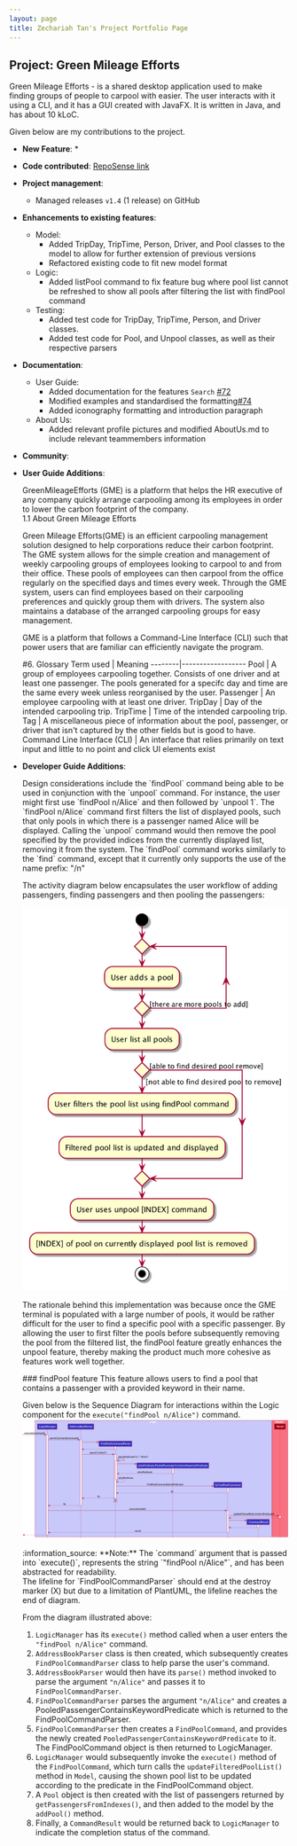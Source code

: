 ```yaml
---
layout: page
title: Zechariah Tan's Project Portfolio Page
---
```


## Project: Green Mileage Efforts
Green Mileage Efforts - is a shared desktop application used to make finding groups of people to carpool with easier.
The user interacts with it using a CLI, and it has a GUI created with JavaFX. It is written in Java, and has about
10 kLoC.

Given below are my contributions to the project.

* **New Feature**:
  * 

* **Code contributed**: [RepoSense link](https://nus-cs2103-ay2021s2.github.io/tp-dashboard/?search=zechariah&sort=groupTitle&sortWithin=title&timeframe=commit&mergegroup=&groupSelect=groupByRepos&breakdown=true&checkedFileTypes=docs~functional-code~test-code~other&since=2021-02-19&tabOpen=true&tabType=authorship&zFR=false&tabAuthor=ZechariahTan&tabRepo=AY2021S2-CS2103T-W10-1%2Ftp%5Bmaster%5D&authorshipIsMergeGroup=false&authorshipFileTypes=docs)

* **Project management**:
  * Managed releases `v1.4` (1 release) on GitHub

* **Enhancements to existing features**:
  * Model:
    * Added TripDay, TripTime, Person, Driver, and Pool classes to the model to allow for further extension of previous versions
    * Refactored existing code to fit new model format
  * Logic:
    * Added listPool command to fix feature bug where pool list cannot be refreshed to show all pools after filtering the list with findPool command
  * Testing:
    * Added test code for TripDay, TripTime, Person, and Driver classes.
    * Added test code for Pool, and Unpool classes, as well as their respective parsers

* **Documentation**:
  * User Guide:
    * Added documentation for the features `Search` [\#72]()
    * Modified examples and standardised the formatting[\#74]()
    * Added iconography formatting and introduction paragraph
  * About Us:
    * Added relevant profile pictures and modified AboutUs.md to include relevant teammembers information

* **Community**:





* **User Guide Additions**:
  <div markdown="block" class="alert alert-info">
  GreenMileageEfforts (GME) is a platform that helps the HR executive of any company quickly arrange carpooling among its employees in order to lower the carbon footprint of the company.
  </div>
  <div markdown="block" class="alert alert-info">
  1.1 About Green Mileage Efforts

  Green Mileage Efforts(GME) is an efficient carpooling management solution designed to help corporations reduce their carbon footprint. The GME system allows for the simple creation and management of weekly carpooling groups of employees looking to carpool to and from their office. These pools of employees can then carpool from the office regularly on the specified days and times every week. Through the GME system, users can find employees based on their carpooling preferences and quickly group them with drivers. The system also maintains a database of the arranged carpooling groups for easy management.

  GME is a platform that follows a Command-Line Interface (CLI) such that power users that are familiar can efficiently navigate the program.
  </div>
  <div markdown="block" class="alert alert-info">
  #6. Glossary
  Term used | Meaning
  --------|------------------
  Pool | A group of employees carpooling together. Consists of one driver and at least one passenger. The pools generated for a specifc day and time are the same every week unless reorganised by the user.
  Passenger | An employee carpooling with at least one driver.
  TripDay | Day of the intended carpooling trip.
  TripTime | Time of the intended carpooling trip.
  Tag | A miscellaneous piece of information about the pool, passenger, or driver that isn't captured by the other fields but is good to have.
  Command Line Interface (CLI) | An interface that relies primarily on text input and little to no point and click UI elements exist
  </div>
* **Developer Guide Additions**:
  <div markdown="block" class="alert alert-info">
  Design considerations include the `findPool` command being able to be used in conjunction with the `unpool` command. For instance, the user might first use `findPool n/Alice` and then followed by `unpool 1`.
  The `findPool n/Alice` command first filters the list of displayed pools, such that only pools in which there is a passenger named Alice will be displayed. Calling the `unpool` command would then remove the pool specified by the provided indices from the currently displayed list, removing it from the system. The `findPool` command works similarly to the `find` command, except that it currently only supports the use of the name prefix: "/n"

  The activity diagram below encapsulates the user workflow of adding passengers, finding passengers and then pooling the passengers:
  
  ![Activity Diagram for a user using Unpool](../images/UnpoolActivityDiagram.png)
  
  The rationale behind this implementation was because once the GME terminal is populated with a large number of pools, it would be rather difficult for the user to find a specific pool with a specific passenger.
  By allowing the user to first filter the pools before subsequently removing the pool from the filtered list, the findPool feature greatly enhances the unpool feature, thereby making the product much more cohesive as features work well together.
  </div>
  <div markdown="block" class="alert alert-info">
  ### findPool feature
  This feature allows users to find a pool that contains a passenger with a provided keyword in their name.
  
  Given below is the Sequence Diagram for interactions within the Logic component for the `execute("findPool n/Alice")` command.
  ![Interactions Inside the Logic Component for the `findPool n/Alice` Command](../images/FindPoolSequenceDiagram.png)
  
  <div markdown="span" class="alert alert-info">:information_source: **Note:**  The `command` argument that is passed into
  `execute()`, represents the string `"findPool n/Alice"`, and has been abstracted for readability.
  <br>
  The lifeline for `FindPoolCommandParser` should end at the destroy marker (X) but due to a limitation of PlantUML, the lifeline reaches the end of diagram.
  </div>
  
  From the diagram illustrated above:
  1. `LogicManager` has its `execute()` method called when a user enters the `"findPool n/Alice"` command.
  1. `AddressBookParser` class is then created, which subsequently creates `FindPoolCommandParser` class to help parse the user's command.
  1. `AddressBookParser` would then have its `parse()` method invoked to parse the argument `"n/Alice"` and passes it to
     `FindPoolCommandParser`.
  1. `FindPoolCommandParser` parses the argument `"n/Alice"` and creates a PooledPassengerContainsKeywordPredicate which is returned to the FindPoolCommandParser.
  1. `FindPoolCommandParser` then creates a `FindPoolCommand`, and provides the newly created `PooledPassengerContainsKeywordPredicate` to it. The FindPoolCommand object is then returned to LogicManager.
  1. `LogicManager` would subsequently invoke the `execute()` method of the `FindPoolCommand`, which turn calls the `updateFilteredPoolList()` method in `Model`, causing the shown pool list to be updated according to the predicate in the FindPoolCommand object.
  1. A `Pool` object is then created with the list of passengers returned by `getPassengersFromIndexes()`, and then added to the model by the `addPool()` method.
  1. Finally, a `CommandResult` would be returned back to `LogicManager` to indicate the completion status of the command.

  </div> 
